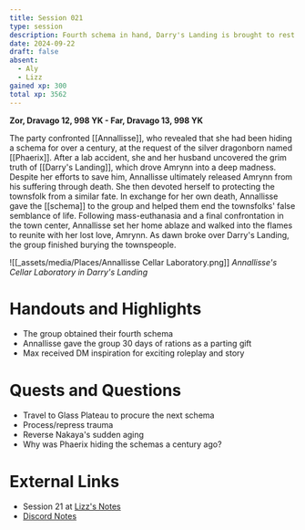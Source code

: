 ```yaml
---
title: Session 021
type: session
description: Fourth schema in hand, Darry's Landing is brought to rest.
date: 2024-09-22
draft: false
absent:
  - Aly
  - Lizz
gained xp: 300
total xp: 3562
---
```

**Zor, Dravago 12, 998 YK - Far, Dravago 13, 998 YK**

The party confronted [[Annallisse]], who revealed that she had been hiding a schema for over a century, at the request of the silver dragonborn named [[Phaerix]]. After a lab accident, she and her husband uncovered the grim truth of [[Darry's Landing]], which drove Amrynn into a deep madness. Despite her efforts to save him, Annallisse ultimately released Amrynn from his suffering through death. She then devoted herself to protecting the townsfolk from a similar fate. In exchange for her own death, Annallisse gave the [[schema]] to the group and helped them end the townsfolks' false semblance of life. Following mass-euthanasia and a final confrontation in the town center, Annallisse set her home ablaze and walked into the flames to reunite with her lost love, Amrynn. As dawn broke over Darry's Landing, the group finished burying the townspeople.

![[_assets/media/Places/Annallisse Cellar Laboratory.png]]
*Annallisse's Cellar Laboratory in Darry's Landing*
# Handouts and Highlights
- The group obtained their fourth schema
- Annallisse gave the group 30 days of rations as a parting gift
- Max received DM inspiration for exciting roleplay and story
# Quests and Questions
- Travel to Glass Plateau to procure the next schema
- Process/repress trauma
- Reverse Nakaya's sudden aging
- Why was Phaerix hiding the schemas a century ago?
# External Links
- Session 21 at [Lizz's Notes](https://docs.google.com/document/d/1J33aBWlHE9Q3B2MMNnUZiaMUoW-X7qpKUtETTQmvalc/edit)
- [Discord Notes](https://discord.com/channels/283480767844057088/1208993465531105380/1287551039167401985)